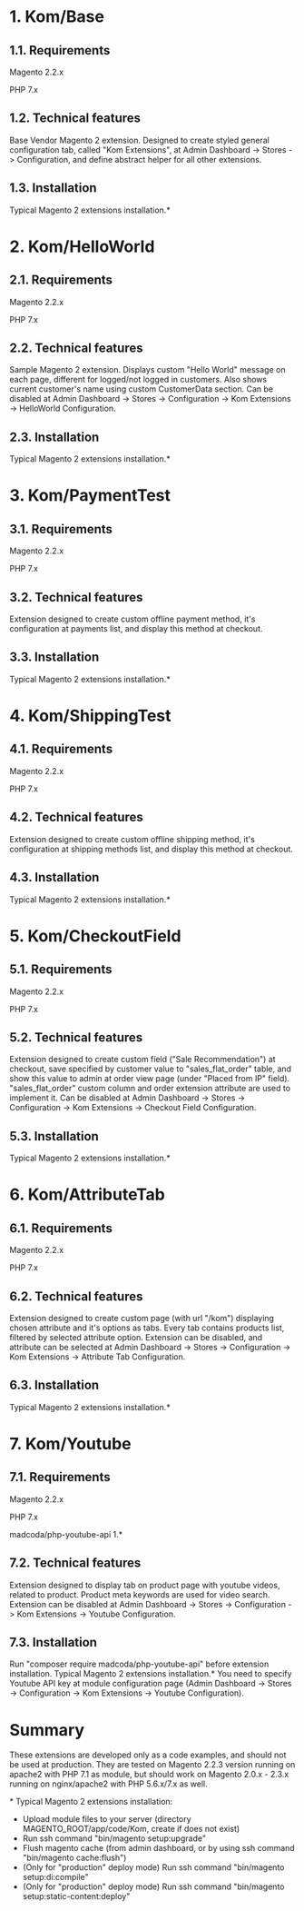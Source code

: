 # 1. Kom/Base

## 1.1. Requirements
Magento 2.2.x

PHP 7.x
    
## 1.2. Technical features
Base Vendor Magento 2 extension. Designed to create styled general configuration tab, called "Kom Extensions", at Admin Dashboard -> Stores -> Configuration,
and define abstract helper for all other extensions.

## 1.3. Installation
Typical Magento 2 extensions installation.*


# 2. Kom/HelloWorld

## 2.1. Requirements
Magento 2.2.x

PHP 7.x
    
## 2.2. Technical features
Sample Magento 2 extension. Displays custom "Hello World" message on each page, different for logged/not logged in customers.
Also shows current customer's name using custom CustomerData section. 
Can be disabled at Admin Dashboard -> Stores -> Configuration -> Kom Extensions -> HelloWorld Configuration.

## 2.3. Installation
Typical Magento 2 extensions installation.*


# 3. Kom/PaymentTest

## 3.1. Requirements
Magento 2.2.x

PHP 7.x
    
## 3.2. Technical features
Extension designed to create custom offline payment method, it's configuration at payments list, and display this method at checkout.

## 3.3. Installation
Typical Magento 2 extensions installation.*


# 4. Kom/ShippingTest

## 4.1. Requirements
Magento 2.2.x

PHP 7.x
    
## 4.2. Technical features
Extension designed to create custom offline shipping method, it's configuration at shipping methods list, and display this method at checkout.

## 4.3. Installation
Typical Magento 2 extensions installation.*


# 5. Kom/CheckoutField

## 5.1. Requirements
Magento 2.2.x

PHP 7.x
    
## 5.2. Technical features
Extension designed to create custom field ("Sale Recommendation") at checkout, save specified by customer value to "sales_flat_order" table,
and show this value to admin at order view page (under "Placed from IP" field). "sales_flat_order" custom column and order extension attribute are used to implement it.
Can be disabled at Admin Dashboard -> Stores -> Configuration -> Kom Extensions -> Checkout Field Configuration.

## 5.3. Installation
Typical Magento 2 extensions installation.*


# 6. Kom/AttributeTab

## 6.1. Requirements
Magento 2.2.x

PHP 7.x
    
## 6.2. Technical features
Extension designed to create custom page (with url "/kom") displaying chosen attribute and it's options as tabs. Every tab contains products list, filtered by
selected attribute option. Extension can be disabled, and attribute can be selected at Admin Dashboard -> Stores -> Configuration -> Kom Extensions -> Attribute Tab Configuration. 

## 6.3. Installation
Typical Magento 2 extensions installation.*


# 7. Kom/Youtube

## 7.1. Requirements
Magento 2.2.x

PHP 7.x

madcoda/php-youtube-api 1.*
    
## 7.2. Technical features
Extension designed to display tab on product page with youtube videos, related to product. 
Product meta keywords are used for video search.
Extension can be disabled at Admin Dashboard -> Stores -> Configuration -> Kom Extensions -> Youtube Configuration. 

## 7.3. Installation
Run "composer require madcoda/php-youtube-api" before extension installation.
Typical Magento 2 extensions installation.*
You need to specify Youtube API key at module configuration page (Admin Dashboard -> Stores -> Configuration -> Kom Extensions -> Youtube Configuration).


# Summary

These extensions are developed only as a code examples, and should not be used at production.
They are tested on Magento 2.2.3 version running on apache2 with PHP 7.1 as module, 
but should work on Magento 2.0.x - 2.3.x running on nginx/apache2 with PHP 5.6.x/7.x as well.

\* Typical Magento 2 extensions installation: 
 - Upload module files to your server (directory MAGENTO_ROOT/app/code/Kom, create if does not exist)
 - Run ssh command "bin/magento setup:upgrade"
 - Flush magento cache (from admin dashboard, or by using ssh command "bin/magento cache:flush")
 - (Only for "production" deploy mode) Run ssh command "bin/magento setup:di:compile"
 - (Only for "production" deploy mode) Run ssh command "bin/magento setup:static-content:deploy"